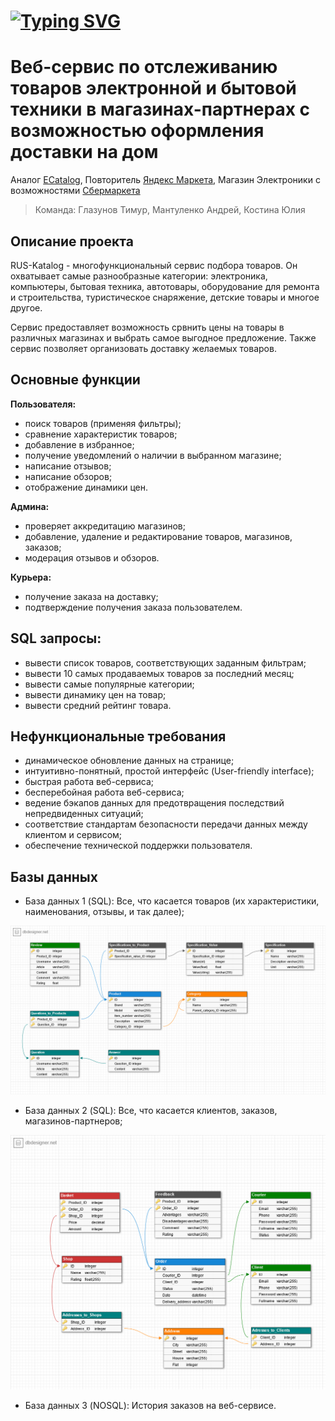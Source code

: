 # [![Typing SVG](https://readme-typing-svg.herokuapp.com?size=40&color=%2336BCF7&lines=RUS-Katalog)](https://git.io/typing-svg)
# Веб-сервис по отслеживанию товаров электронной и бытовой техники в магазинах-партнерах с возможностью оформления доставки на дом
Аналог [ECatalog](https://vk.com/ekatalog.official), 
Повторитель [Яндекс Маркета](https://market.yandex.ru), 
Магазин Электроники с возможностями [Сбермаркета](https://sbermarket.ru)
> Команда: Глазунов Тимур, Мантуленко Андрей, Костина Юлия

## Описание проекта

RUS-Katalog - многофункциональный сервис подбора товаров. Он охватывает самые разнообразные категории: электроника, компьютеры, бытовая техника, автотовары, оборудование для ремонта и строительства, туристическое снаряжение, детские товары и многое другое.

Сервис предоставляет возможность срвнить цены на товары в различных магазинах и выбрать самое выгодное предложение. Также сервис позволяет организовать доставку желаемых товаров.


## Основные функции

**Пользователя:**

- поиск товаров (применяя фильтры); 
- сравнение характеристик товаров;
- добавление в избранное;
- получение уведомлений о наличии в выбранном магазине;
- написание отзывов;
- написание обзоров;
- отображение динамики цен.

**Админа:**

- проверяет аккредитацию магазинов;
- добавление, удаление и редактирование товаров, магазинов, заказов;
- модерация отзывов и обзоров.


**Курьера:**

- получение заказа на доставку;
- подтверждение получения заказа пользователем.

## SQL запросы:
- вывести список товаров, соответствующих заданным фильтрам;
- вывести 10 самых продаваемых товаров за последний месяц; 
- вывести самые популярные категории;
- вывести динамику цен на товар;
- вывести средний рейтинг товара.

## Нефункциональные требования

- динамическое обновление данных на странице;
- интуитивно-понятный, простой интерфейс (User-friendly interface);
- быстрая работа веб-сервиса;
- бесперебойная работа веб-сервиса;
- ведение бэкапов данных для предотвращения последствий непредвиденных ситуаций;
- соответствие стандартам безопасности передачи данных между клиентом и сервисом;
- обеспечение технической поддержки пользователя.


## Базы данных

- База данных 1 (SQL): Все, что касается товаров (их характеристики, наименования, отзывы, и так далее);

![](/Img/bd1.png)

- База данных 2 (SQL): Все, что касается клиентов, заказов, магазинов-партнеров;

![](/Img/bd2.png)

- База данных 3 (NOSQL): История заказов на веб-сервисе.
